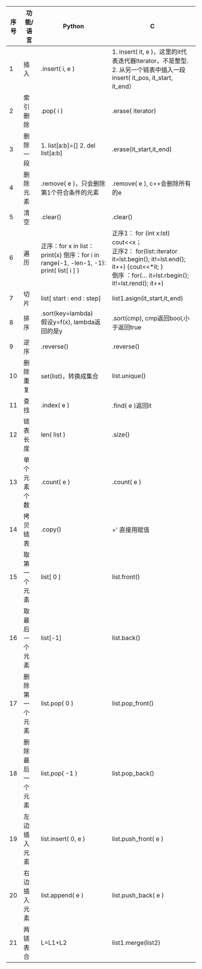 | 序号 | 功能/语言        | Python                                                       | C                                                            |
| ---- | ---------------- | ------------------------------------------------------------ | ------------------------------------------------------------ |
| 1    | 插入             | .insert(  i, e )                                             | 1.  insert( it, e )，这里的it代表迭代器Iterator，不是整型.     <br />2. 从另一个链表中插入一段 insert( it_pos, it_start, it_end） |
| 2    | 索引删除         | .pop(  i )                                                   | .erase(  iterator)                                           |
| 3    | 删除一段         | 1.  list[a:b]=[]     2. del list[a:b]                        | .erase(it_start,it_end)                                      |
| 4    | 删除元素         | .remove(  e )，只会删除第1个符合条件的元素                   | .remove(  e ), c++会删除所有的e                              |
| 5    | 清空             | .clear()                                                     | .clear()                                                     |
| 6    | 遍历             | 正序：for  x in list：print(x)                        倒序：for i in range(-1, -len-1, -1): print( list[ i ] ) | 正序1： for (int x:lst) cout<<x；     <br />正序2： for(list<int>::iterator it=lst.begin();    it!=lst.end();  it++) {cout<<*it; }     <br />倒序 ：for(… it=lst.rbegin(); it!=lst.rend(); it++) |
| 7    | 切片             | list[  start : end : step]                                   | list1.asign(it_start,it_end)                                 |
| 8    | 排序             | .sort(key=lambda)      <br /> 假设y=f(x), lambda返回的是y    | .sort(cmp),  cmp返回bool,小于返回true                        |
| 9    | 逆序             | .reverse()                                                   | .reverse()                                                   |
| 10   | 删除重复         | set(list)，转换成集合                                        | list.unique()                                                |
| 11   | 查找             | .index(  e )                                                 | .find(  e )返回it                                            |
| 12   | 链表长度         | len(  list )                                                 | .size()                                                      |
| 13   | 单个元素个数     | .count(  e )                                                 | .count(  e )                                                 |
| 14   | 拷贝链表         | .copy()                                                      | ='  直接用赋值                                               |
| 15   | 取第一个元素     | list[  0 ]                                                   | list.front()                                                 |
| 16   | 取最后一个元素   | list[-1]                                                     | list.back()                                                  |
| 17   | 删除第一个元素   | list.pop(  0 )                                               | list.pop_front()                                             |
| 18   | 删除最后一个元素 | list.pop(  -1 )                                              | list.pop_back()                                              |
| 19   | 左边插入元素     | list.insert(  0, e )                                         | list.push_front(  e )                                        |
| 20   | 右边插入元素     | list.append(  e )                                            | list.push_back(  e )                                         |
| 21   | 两链表合         | L=L1+L2                                                      | list1.merge(list2)                                           |